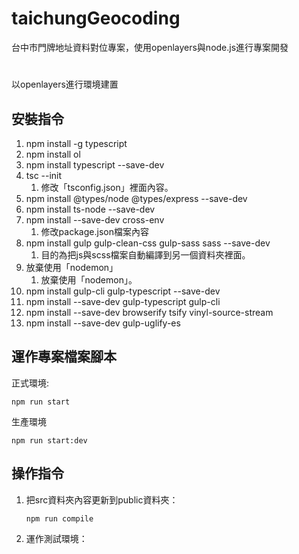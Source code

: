 # taichungGeocoding
台中市門牌地址資料對位專案，使用openlayers與node.js進行專案開發

#
以openlayers進行環境建置

## 安裝指令
1. npm install -g typescript
2. npm install ol
3. npm install typescript --save-dev
4. tsc --init
   1. 修改「tsconfig.json」裡面內容。
5. npm install @types/node @types/express --save-dev
6. npm install ts-node --save-dev
7. npm install --save-dev cross-env
   1. 修改package.json檔案內容
8. npm install gulp gulp-clean-css gulp-sass sass --save-dev
   1. 目的為把js與scss檔案自動編譯到另一個資料夾裡面。
9. 放棄使用「nodemon」
   1.  放棄使用「nodemon」。
10. npm install gulp-cli gulp-typescript --save-dev
11. npm install --save-dev gulp-typescript gulp-cli
12. npm install --save-dev browserify tsify vinyl-source-stream
13. npm install --save-dev gulp-uglify-es
## 運作專案檔案腳本
正式環境:

    npm run start 
生產環境

    npm run start:dev

## 操作指令
1. 把src資料夾內容更新到public資料夾：
   ```
   npm run compile
   ```
2. 運作測試環境：
   ```
   
   ```
